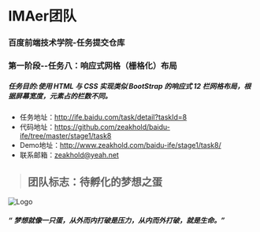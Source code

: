 # IMAer团队

### 百度前端技术学院-任务提交仓库

### 第一阶段--任务八：响应式网格（栅格化）布局
##### 任务目的:使用 HTML 与 CSS 实现类似 BootStrap 的响应式 12 栏网格布局，根据屏幕宽度，元素占的栏数不同。

* 任务地址：http://ife.baidu.com/task/detail?taskId=8
* 代码地址：https://github.com/zeakhold/baidu-ife/tree/master/stage1/task8
* Demo地址：http://www.zeakhold.com/baidu-ife/stage1/task8/
* 联系邮箱：zeakhold@yeah.net


>## 团队标志：待孵化的梦想之蛋

![Logo](http://www.zeakhold.com/images/logo-egg.jpg)

##### “ 梦想就像一只蛋，从外而内打破是压力，从内而外打破，就是生命。”
 <p>